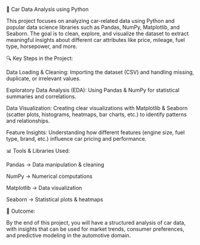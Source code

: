 🚗 Car Data Analysis using Python

This project focuses on analyzing car-related data using Python and popular data science libraries such as Pandas, NumPy, Matplotlib, and Seaborn. The goal is to clean, explore, and visualize the dataset to extract meaningful insights about different car attributes like price, mileage, fuel type, horsepower, and more.

🔍 Key Steps in the Project:

Data Loading & Cleaning: Importing the dataset (CSV) and handling missing, duplicate, or irrelevant values.

Exploratory Data Analysis (EDA): Using Pandas & NumPy for statistical summaries and correlations.

Data Visualization: Creating clear visualizations with Matplotlib & Seaborn (scatter plots, histograms, heatmaps, bar charts, etc.) to identify patterns and relationships.

Feature Insights: Understanding how different features (engine size, fuel type, brand, etc.) influence car pricing and performance.

📊 Tools & Libraries Used:

Pandas → Data manipulation & cleaning

NumPy → Numerical computations

Matplotlib → Data visualization

Seaborn → Statistical plots & heatmaps

🎯 Outcome:

By the end of this project, you will have a structured analysis of car data, with insights that can be used for market trends, consumer preferences, and predictive modeling in the automotive domain.
